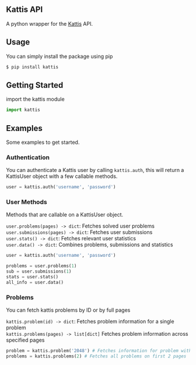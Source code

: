 ## Kattis API

A python wrapper for the [Kattis](https://open.kattis.com/) API.

## Usage

You can simply install the package using pip

```bash
$ pip install kattis
```

## Getting Started
import the kattis module
```python
import kattis
```

## Examples

Some examples to get started.

### Authentication

You can authenticate a Kattis user by calling `kattis.auth`, this will
return a KattisUser object with a few callable methods.

```python
user = kattis.auth('username', 'password')
```

### User Methods

Methods that are callable on a KattisUser object.

`user.problems(pages) -> dict`: Fetches solved user problems  
`user.submissions(pages) -> dict`: Fetches user submissions  
`user.stats() -> dict`: Fetches relevant user statistics  
`user.data() -> dict`: Combines problems, submissions and statistics  

```python
user = kattis.auth('username', 'password')

problems = user.problems(1)
sub = user.submissions(1)
stats = user.stats()
all_info = user.data()
```

### Problems

You can fetch kattis problems by ID or by full pages

`kattis.problem(id) -> dict`: Fetches problem information for a single problem  
`kattis.problems(pages) -> list[dict]` Fetches problem information across specified pages


```python
problem = kattis.problem('2048') # Fetches information for problem with ID '2048'
problems = kattis.problems(2) # Fetches all problems on first 2 pages
```
